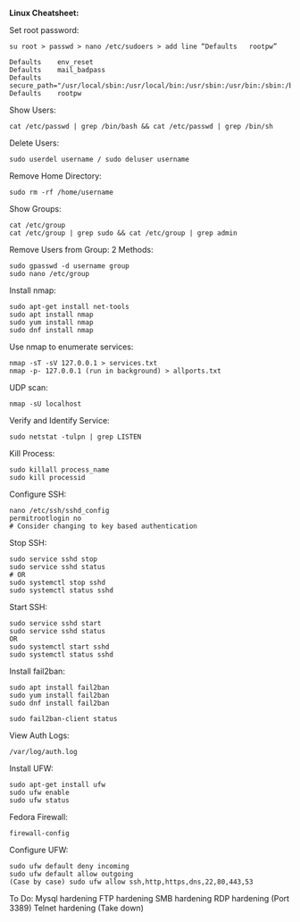 **Linux Cheatsheet:**

Set root password:
```
su root > passwd > nano /etc/sudoers > add line “Defaults	rootpw”

Defaults    env_reset
Defaults    mail_badpass
Defaults    secure_path="/usr/local/sbin:/usr/local/bin:/usr/sbin:/usr/bin:/sbin:/bin:/snap/bin"
Defaults    rootpw
```

Show Users: 
```
cat /etc/passwd | grep /bin/bash && cat /etc/passwd | grep /bin/sh
```
Delete Users: 
```
sudo userdel username / sudo deluser username
```
Remove Home Directory: 
```
sudo rm -rf /home/username
```
Show Groups:
```
cat /etc/group
cat /etc/group | grep sudo && cat /etc/group | grep admin
```
Remove Users from Group:
2 Methods:
```
sudo gpasswd -d username group
sudo nano /etc/group
```
Install nmap:
```
sudo apt-get install net-tools
sudo apt install nmap
sudo yum install nmap
sudo dnf install nmap
```
Use nmap to enumerate services:
```
nmap -sT -sV 127.0.0.1 > services.txt
nmap -p- 127.0.0.1 (run in background) > allports.txt
```
UDP scan: 
```
nmap -sU localhost
```
Verify and Identify Service:
```
sudo netstat -tulpn | grep LISTEN
```
Kill Process:
```
sudo killall process_name
sudo kill processid
```
Configure SSH:
```
nano /etc/ssh/sshd_config
permitrootlogin no
# Consider changing to key based authentication
```
Stop SSH:
```
sudo service sshd stop
sudo service sshd status
# OR
sudo systemctl stop sshd
sudo systemctl status sshd
```
Start SSH:
```
sudo service sshd start
sudo service sshd status
OR
sudo systemctl start sshd
sudo systemctl status sshd
```

Install fail2ban:
```
sudo apt install fail2ban
sudo yum install fail2ban
sudo dnf install fail2ban

sudo fail2ban-client status
```

View Auth Logs:
```
/var/log/auth.log
```

Install UFW:
```
sudo apt-get install ufw
sudo ufw enable
sudo ufw status
```
Fedora Firewall:
```
firewall-config
```



Configure UFW:
```
sudo ufw default deny incoming
sudo ufw default allow outgoing
(Case by case) sudo ufw allow ssh,http,https,dns,22,80,443,53
```


To Do:
Mysql hardening
FTP hardening
SMB hardening
RDP hardening (Port 3389)
Telnet hardening (Take down)

